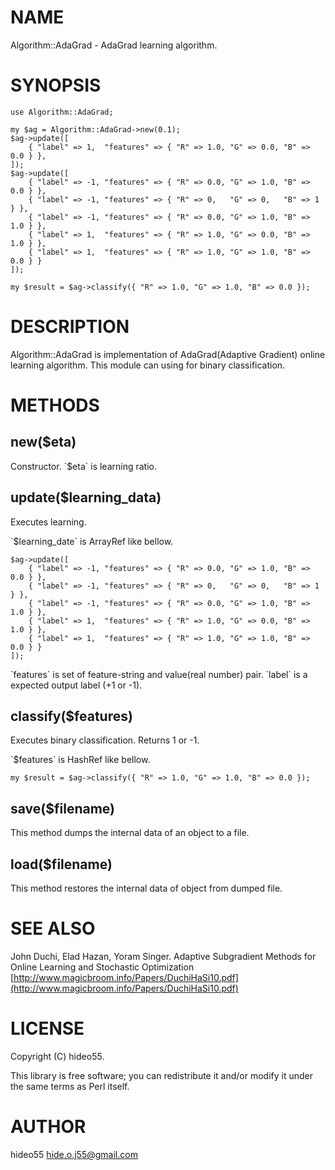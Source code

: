 # NAME

Algorithm::AdaGrad - AdaGrad learning algorithm.

# SYNOPSIS

    use Algorithm::AdaGrad;
    
    my $ag = Algorithm::AdaGrad->new(0.1);
    $ag->update([
        { "label" => 1,  "features" => { "R" => 1.0, "G" => 0.0, "B" => 0.0 } },
    ]);
    $ag->update([
        { "label" => -1, "features" => { "R" => 0.0, "G" => 1.0, "B" => 0.0 } },
        { "label" => -1, "features" => { "R" => 0,   "G" => 0,   "B" => 1 } },
        { "label" => -1, "features" => { "R" => 0.0, "G" => 1.0, "B" => 1.0 } },
        { "label" => 1,  "features" => { "R" => 1.0, "G" => 0.0, "B" => 1.0 } },
        { "label" => 1,  "features" => { "R" => 1.0, "G" => 1.0, "B" => 0.0 } }
    ]);
    
    my $result = $ag->classify({ "R" => 1.0, "G" => 1.0, "B" => 0.0 });
    

# DESCRIPTION

Algorithm::AdaGrad is implementation of AdaGrad(Adaptive Gradient) online learning algorithm. 
This module can using for binary classification.

# METHODS

## new($eta)

Constructor.
\`$eta\` is learning ratio.

## update($learning\_data)

Executes learning.

\`$learning\_date\` is ArrayRef like bellow.

    $ag->update([
        { "label" => -1, "features" => { "R" => 0.0, "G" => 1.0, "B" => 0.0 } },
        { "label" => -1, "features" => { "R" => 0,   "G" => 0,   "B" => 1 } },
        { "label" => -1, "features" => { "R" => 0.0, "G" => 1.0, "B" => 1.0 } },
        { "label" => 1,  "features" => { "R" => 1.0, "G" => 0.0, "B" => 1.0 } },
        { "label" => 1,  "features" => { "R" => 1.0, "G" => 1.0, "B" => 0.0 } }
    ]);

\`features\` is set of feature-string and value(real number) pair.
\`label\` is a expected output label (+1 or -1).

## classify($features)

Executes binary classification. 
Returns 1 or -1.

\`$features\` is HashRef like bellow.

    my $result = $ag->classify({ "R" => 1.0, "G" => 1.0, "B" => 0.0 });

## save($filename)

This method dumps the internal data of an object to a file.

## load($filename)

This method restores the internal data of object from dumped file.

# SEE ALSO

John Duchi, Elad Hazan, Yoram Singer. Adaptive Subgradient Methods for Online Learning and Stochastic Optimization [http://www.magicbroom.info/Papers/DuchiHaSi10.pdf](http://www.magicbroom.info/Papers/DuchiHaSi10.pdf)

# LICENSE

Copyright (C) hideo55.

This library is free software; you can redistribute it and/or modify
it under the same terms as Perl itself.

# AUTHOR

hideo55 <hide.o.j55@gmail.com>

